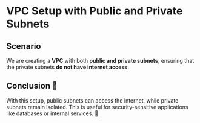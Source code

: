 # VPC Setup with Public and Private Subnets

## Scenario
We are creating a **VPC** with both **public and private subnets**, ensuring that the private subnets **do not have internet access**. 



## Conclusion 🎉
With this setup, public subnets can access the internet, while private subnets remain isolated. This is useful for security-sensitive applications like databases or internal services. 🚀
